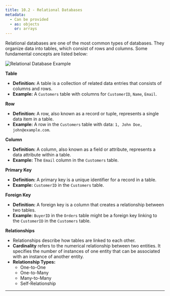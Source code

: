 ```yaml
---
title: 10.2 - Relational Databases
metadata:
  - Can be provided
  - as: objects
    or: arrays
---
```


Relational databases are one of the most common types of databases. They organize data into tables, which consist of rows and columns. Some fundamental concepts are listed below:

![Relational Database Example](https://phoenixnap.com/kb/wp-content/uploads/2021/06/relational-database-table-elements.png)

**Table**

- **Definition:** A table is a collection of related data entries that consists of columns and rows.
- **Example:** A `Customers` table with columns for `CustomerID`, `Name`, `Email`.

**Row**

- **Definition:** A row, also known as a record or tuple, represents a single data item in a table.
- **Example:** A row in the `Customers` table with data: `1, John Doe, john@example.com`.

**Column**

- **Definition:** A column, also known as a field or attribute, represents a data attribute within a table.
- **Example:** The `Email` column in the `Customers` table.

**Primary Key**

- **Definition:** A primary key is a unique identifier for a record in a table.
- **Example:** `CustomerID` in the `Customers` table.

**Foreign Key**

- **Definition:** A foreign key is a column that creates a relationship between two tables.
- **Example:** `BuyerID` in the `Orders` table might be a foreign key linking to the `CustomerID` in the `Customers` table.

**Relationships**

- Relationships describe how tables are linked to each other.
- **Cardinality** refers to the numerical relationship between two entities. It specifies the number of instances of one entity that can be associated with an instance of another entity.
- **Relationship Types:**
  - One-to-One
  - One-to-Many
  - Many-to-Many
  - Self-Relationship

---
